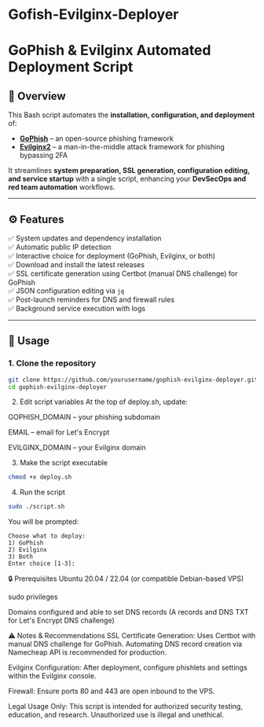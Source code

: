 # Gofish-Evilginx-Deployer
# GoPhish & Evilginx Automated Deployment Script

## 📌 Overview

This Bash script automates the **installation, configuration, and deployment** of:

- [**GoPhish**](https://getgophish.com) – an open-source phishing framework  
- [**Evilginx2**](https://github.com/kgretzky/evilginx2) – a man-in-the-middle attack framework for phishing bypassing 2FA

It streamlines **system preparation, SSL generation, configuration editing, and service startup** with a single script, enhancing your **DevSecOps and red team automation** workflows.

---

## ⚙️ Features

✅ System updates and dependency installation  
✅ Automatic public IP detection  
✅ Interactive choice for deployment (GoPhish, Evilginx, or both)  
✅ Download and install the latest releases  
✅ SSL certificate generation using Certbot (manual DNS challenge) for GoPhish  
✅ JSON configuration editing via `jq`  
✅ Post-launch reminders for DNS and firewall rules  
✅ Background service execution with logs

---

## 🚀 Usage

### 1. Clone the repository

```bash
git clone https://github.com/yourusername/gophish-evilginx-deployer.git
cd gophish-evilginx-deployer
```
2. Edit script variables
At the top of deploy.sh, update:

GOPHISH_DOMAIN – your phishing subdomain

EMAIL – email for Let's Encrypt

EVILGINX_DOMAIN – your Evilginx domain

3. Make the script executable
```bash
chmod +x deploy.sh
```
4. Run the script
```bash
sudo ./script.sh
```
You will be prompted:
```
Choose what to deploy:
1) GoPhish
2) Evilginx
3) Both
Enter choice [1-3]:
```

🔒 Prerequisites
Ubuntu 20.04 / 22.04 (or compatible Debian-based VPS)

sudo privileges

Domains configured and able to set DNS records (A records and DNS TXT for Let's Encrypt DNS challenge)

⚠️ Notes & Recommendations
SSL Certificate Generation: Uses Certbot with manual DNS challenge for GoPhish. Automating DNS record creation via Namecheap API is recommended for production.

Evilginx Configuration: After deployment, configure phishlets and settings within the Evilginx console.

Firewall: Ensure ports 80 and 443 are open inbound to the VPS.

Legal Usage Only: This script is intended for authorized security testing, education, and research. Unauthorized use is illegal and unethical.
